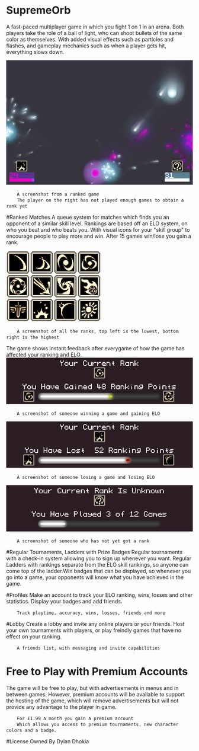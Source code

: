 SupremeOrb
==========
A fast-paced multiplayer game in which you fight 1 on 1 in an arena. Both players take the role of a ball of light, who can shoot bullets of the same color as themselves. With added visual effects such as particles and flashes, and gameplay mechanics such as when a player gets hit, everything slows down.

[![Hello](https://raw.githubusercontent.com/DDDBOMBER/SupremeOrb/master/press/screenshot-01.png)](https://github.com/DDDBOMBER/SupremeOrb)
```
	A screenshot from a ranked game
	The player on the right has not played enough games to obtain a rank yet
```

#Ranked Matches
  A queue system for matches which finds you an opponent of a similar skill level. Rankings are based off an ELO system, on who you beat and who beats you. With visual icons for your "skill group" to encourage people to play more and win. After 15 games win/lose you gain a rank.

 [![Hello](https://raw.githubusercontent.com/DDDBOMBER/SupremeOrb/master/press/rank_previews.png)](https://github.com/DDDBOMBER/SupremeOrb)
```
	A screenshot of all the ranks, top left is the lowest, bottom right is the highest
```
  The game shows instant feedback after everygame of how the game has affected your ranking and ELO.
 [![Hello](https://raw.githubusercontent.com/DDDBOMBER/SupremeOrb/master/press/ranking_menu_01.png)](https://github.com/DDDBOMBER/SupremeOrb)
```
	A screenshot of someone winning a game and gaining ELO
```
 [![Hello](https://raw.githubusercontent.com/DDDBOMBER/SupremeOrb/master/press/ranking_menu_02.png)](https://github.com/DDDBOMBER/SupremeOrb)
```
	A screenshot of someone losing a game and losing ELO
```
 [![Hello](https://raw.githubusercontent.com/DDDBOMBER/SupremeOrb/master/press/ranking_menu_03.png)](https://github.com/DDDBOMBER/SupremeOrb)
```
	A screenshot of someone who has not yet got a rank
```

  
#Regular Tournaments, Ladders with Prize Badges
  Regular tournaments with a check-in system allowing you to sign up whenever you want. Regular Ladders with rankings separate from the ELO skill rankings, so anyone can come top of the ladder.Win badges that can be displayed, so whenever you go into a game, your opponents will know what you have achieved in the game.

#Profiles
  Make an account to track your ELO ranking, wins, losses and other statistics. Display your badges and add friends.
```
	Track playtime, accuracy, wins, losses, friends and more
```
  
#Lobby
  Create a lobby and invite any online players or your friends. Host your own tournaments with players, or play freindly games that have no effect on your ranking.
```
	A friends list, with messaging and invite capabilities
```

# Free to Play with Premium Accounts
  The game will be free to play, but with advertisements in menus and in between games. However, premium accounts will be available to support the hosting of the game, which will remove advertisements but will not provide any advantage to the player in game. 
```
	For £1.99 a month you gain a premium account
	Which allows you access to premium tournaments, new character colors and a badge.
```

#License
  Owned By Dylan Dhokia
